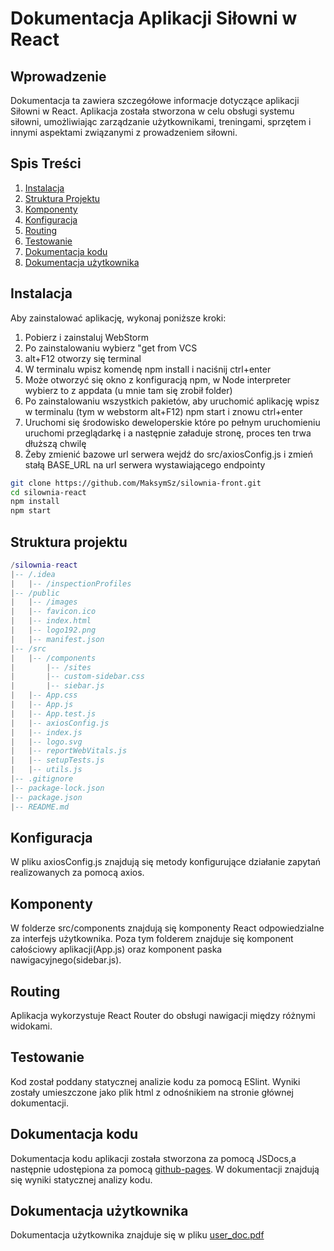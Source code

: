 # Dokumentacja Aplikacji Siłowni w React

## Wprowadzenie

Dokumentacja ta zawiera szczegółowe informacje dotyczące aplikacji Siłowni w React. Aplikacja została stworzona w celu obsługi systemu siłowni, umożliwiając zarządzanie użytkownikami, treningami, sprzętem i innymi aspektami związanymi z prowadzeniem siłowni.

## Spis Treści

1. [Instalacja](#instalacja)
2. [Struktura Projektu](#struktura-projektu)
3. [Komponenty](#komponenty)
4. [Konfiguracja](#konfiguracja)
5. [Routing](#routing)
6. [Testowanie](#testowanie)
7. [Dokumentacja kodu](#dokumentacja-kodu)
8. [Dokumentacja użytkownika](#dokumentacja-użytkownika)

## Instalacja
Aby zainstalować aplikację, wykonaj poniższe kroki:
1. Pobierz i zainstaluj WebStorm
2. Po zainstalowaniu wybierz "get from VCS
3. alt+F12 otworzy się terminal
4. W terminalu wpisz komendę npm install i naciśnij ctrl+enter
5. Może otworzyć się okno z konfiguracją npm, w Node interpreter wybierz to z appdata (u mnie tam się zrobił folder)
6. Po zainstalowaniu wszystkich pakietów, aby uruchomić aplikację wpisz w terminalu (tym w webstorm alt+F12) npm start i znowu ctrl+enter
7. Uruchomi się środowisko deweloperskie które po pełnym uruchomieniu uruchomi przeglądarkę i a następnie załaduje stronę, proces ten trwa dłuższą chwilę
8. Żeby zmienić bazowe url serwera wejdź do src/axiosConfig.js i zmień stałą BASE_URL na url serwera wystawiającego endpointy

```bash
git clone https://github.com/MaksymSz/silownia-front.git
cd silownia-react
npm install
npm start
```

## Struktura projektu
```lua
/silownia-react
|-- /.idea
|   |-- /inspectionProfiles
|-- /public
|   |-- /images
|   |-- favicon.ico
|   |-- index.html
|   |-- logo192.png
|   |-- manifest.json
|-- /src
|   |-- /components
|       |-- /sites
|       |-- custom-sidebar.css
|       |-- siebar.js
|   |-- App.css
|   |-- App.js
|   |-- App.test.js
|   |-- axiosConfig.js
|   |-- index.js
|   |-- logo.svg
|   |-- reportWebVitals.js
|   |-- setupTests.js
|   |-- utils.js
|-- .gitignore
|-- package-lock.json
|-- package.json
|-- README.md
```
## Konfiguracja
W pliku axiosConfig.js znajdują się metody konfigurujące działanie zapytań realizowanych za pomocą axios.

## Komponenty
W folderze src/components znajdują się komponenty React odpowiedzialne za interfejs użytkownika.
Poza tym folderem znajduje się komponent całościowy aplikacji(App.js) oraz komponent paska nawigacyjnego(sidebar.js).

## Routing
Aplikacja wykorzystuje React Router do obsługi nawigacji między różnymi widokami.

## Testowanie
Kod został poddany statycznej analizie kodu za pomocą ESlint. Wyniki zostały umieszczone jako plik html z odnośnikiem na stronie głównej dokumentacji.

## Dokumentacja kodu
Dokumentacja kodu aplikacji została stworzona za pomocą JSDocs,a następnie udostępiona za pomocą [github-pages](https://maksymsz.github.io/silownia-front/).
W dokumentacji znajdują się wyniki statycznej analizy kodu.

## Dokumentacja użytkownika
Dokumentacja użytkownika znajduje się w pliku [user_doc.pdf](https://github.com/MaksymSz/silownia-front/blob/master/user_doc.pdf)


